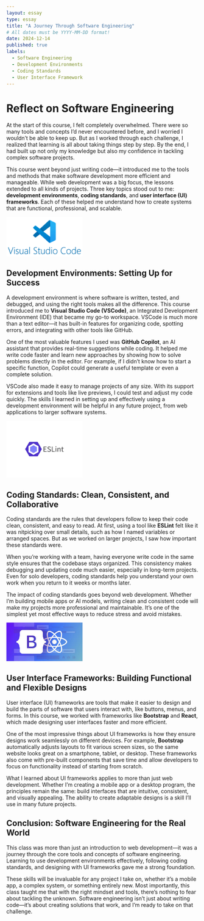 ```yaml
---
layout: essay
type: essay
title: "A Journey Through Software Engineering"
# All dates must be YYYY-MM-DD format!
date: 2024-12-14
published: true
labels:
  - Software Engineering
  - Development Environments
  - Coding Standards
  - User Interface Framework
---
```


# Reflect on Software Engineering

At the start of this course, I felt completely overwhelmed. There were so many tools and concepts I’d never encountered before, and I worried I wouldn’t be able to keep up. But as I worked through each challenge, I realized that learning is all about taking things step by step. By the end, I had built up not only my knowledge but also my confidence in tackling complex software projects.  

This course went beyond just writing code—it introduced me to the tools and methods that make software development more efficient and manageable. While web development was a big focus, the lessons extended to all kinds of projects. Three key topics stood out to me: **development environments**, **coding standards**, and **user interface (UI) frameworks**. Each of these helped me understand how to create systems that are functional, professional, and scalable.  

<img width="200px" class="rounded float-start pe-4" src="../img/vscode.png">

## Development Environments: Setting Up for Success  

A development environment is where software is written, tested, and debugged, and using the right tools makes all the difference. This course introduced me to **Visual Studio Code (VSCode)**, an Integrated Development Environment (IDE) that became my go-to workspace. VSCode is much more than a text editor—it has built-in features for organizing code, spotting errors, and integrating with other tools like GitHub.  

One of the most valuable features I used was **GitHub Copilot**, an AI assistant that provides real-time suggestions while coding. It helped me write code faster and learn new approaches by showing how to solve problems directly in the editor. For example, if I didn’t know how to start a specific function, Copilot could generate a useful template or even a complete solution.  

VSCode also made it easy to manage projects of any size. With its support for extensions and tools like live previews, I could test and adjust my code quickly. The skills I learned in setting up and effectively using a development environment will be helpful in any future project, from web applications to larger software systems.  

<img width="200px" class="rounded float-start pe-4" src="../img/eslint.png">

## Coding Standards: Clean, Consistent, and Collaborative  

Coding standards are the rules that developers follow to keep their code clean, consistent, and easy to read. At first, using a tool like **ESLint** felt like it was nitpicking over small details, such as how I named variables or arranged spaces. But as we worked on larger projects, I saw how important these standards were.  

When you’re working with a team, having everyone write code in the same style ensures that the codebase stays organized. This consistency makes debugging and updating code much easier, especially in long-term projects. Even for solo developers, coding standards help you understand your own work when you return to it weeks or months later.  

The impact of coding standards goes beyond web development. Whether I’m building mobile apps or AI models, writing clean and consistent code will make my projects more professional and maintainable. It’s one of the simplest yet most effective ways to reduce stress and avoid mistakes.  

<img width="200px" class="rounded float-start pe-4" src="../img/userinterface.jpg">

## User Interface Frameworks: Building Functional and Flexible Designs  

User interface (UI) frameworks are tools that make it easier to design and build the parts of software that users interact with, like buttons, menus, and forms. In this course, we worked with frameworks like **Bootstrap** and **React**, which made designing user interfaces faster and more efficient.  

One of the most impressive things about UI frameworks is how they ensure designs work seamlessly on different devices. For example, **Bootstrap** automatically adjusts layouts to fit various screen sizes, so the same website looks great on a smartphone, tablet, or desktop. These frameworks also come with pre-built components that save time and allow developers to focus on functionality instead of starting from scratch.  

What I learned about UI frameworks applies to more than just web development. Whether I’m creating a mobile app or a desktop program, the principles remain the same: build interfaces that are intuitive, consistent, and visually appealing. The ability to create adaptable designs is a skill I’ll use in many future projects.  

## Conclusion: Software Engineering for the Real World  

This class was more than just an introduction to web development—it was a journey through the core tools and concepts of software engineering. Learning to use development environments effectively, following coding standards, and designing with UI frameworks gave me a strong foundation.  

These skills will be invaluable for any project I take on, whether it’s a mobile app, a complex system, or something entirely new. Most importantly, this class taught me that with the right mindset and tools, there’s nothing to fear about tackling the unknown. Software engineering isn’t just about writing code—it’s about creating solutions that work, and I’m ready to take on that challenge.  
